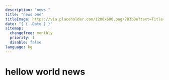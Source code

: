 ```yaml
---
description: "news "
title: "news one"
titleImage: https://via.placeholder.com/1200x600.png/783b0e?text=Title+Image
date: "{ { .Date } }"
sitemap:
  changefreq: monthly
  priority: 1
  disable: false
language: kg
---
```


# hellow world news
